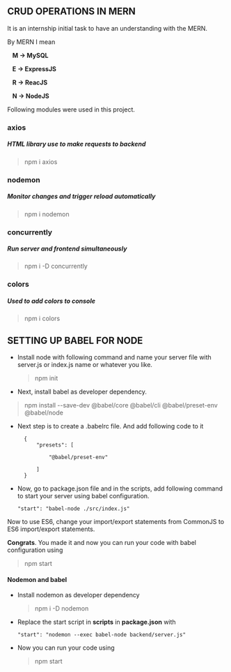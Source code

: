 ## CRUD OPERATIONS IN MERN

It is an internship initial task to have an understanding with the MERN.

By MERN I mean

&nbsp;&nbsp;&nbsp;**M -> MySQL**

&nbsp;&nbsp;&nbsp;**E -> ExpressJS**

&nbsp;&nbsp;&nbsp;**R -> ReacJS**

&nbsp;&nbsp;&nbsp;**N -> NodeJS**

Following modules were used in this project.

### **axios**

##### HTML library use to make requests to backend

> npm i axios

### **nodemon**

##### Monitor changes and trigger reload automatically

> npm i nodemon

### **concurrently**

##### Run server and frontend simultaneously

> npm i -D concurrently

### colors

##### Used to add colors to console

> npm i colors

## SETTING UP BABEL FOR NODE

- Install node with following command and name your server file with server.js or index.js name or whatever you like.

  > npm init

- Next, install babel as developer dependency.

> npm install --save-dev @babel/core @babel/cli @babel/preset-env @babel/node

- Next step is to create a .babelrc file. And add following code to it

  ```
    {
        "presets": [

            "@babel/preset-env"

        ]
    }

  ```

- Now, go to package.json file and in the scripts, add following command to start your server using babel configuration.

  ```
  "start": "babel-node ./src/index.js"
  ```

Now to use ES6, change your import/export statements from CommonJS to ES6 import/export statements.

**Congrats**. You made it and now you can run your code with babel configuration using

> npm start

#### Nodemon and babel

- Install nodemon as developer dependency

  > npm i -D nodemon

- Replace the start script in **scripts** in **package.json** with

  ```
  "start": "nodemon --exec babel-node backend/server.js"
  ```

- Now you can run your code using
  > npm start
